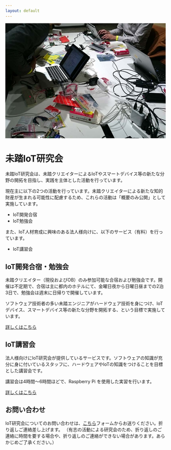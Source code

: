 ```yaml
---
layout: default
---
```


<center><img src="images/DSC_3684.jpg" width="640" /></center>

# 未踏IoT研究会

未踏IoT研究会は、未踏クリエイターによるIoTやスマートデバイス等の新たな分野の開拓を目指し、実践を主体とした活動を行っています。

現在主に以下の2つの活動を行っています。未踏クリエイターによる新たな知的財産が生まれる可能性に配慮するため、これらの活動は「概要のみ公開」として実施しています。

- IoT開発合宿
- IoT勉強会

また、IoT人材育成に興味のある法人様向けに、以下のサービス（有料）を行っています。

- IoT講習会



## IoT開発合宿・勉強会

未踏クリエイター（現役およびOB）のみ参加可能な合宿および勉強会です。開催は不定期で、合宿は主に都内のホテルにて、金曜日夜から日曜日昼までの2泊3日で、勉強会は週末に日帰りで開催しています。

ソフトウェア技術者の多い未踏エンジニアがハードウェア技術を身につけ、IoTデバイス、スマートデバイス等の新たな分野を開拓する、という目標で実施しています。

[詳しくはこちら](camp)


## IoT講習会

法人様向けにIoT研究会が提供しているサービスです。ソフトウェアの知識が充分に身に付いているスタッフに、ハードウェアやIoTの知識をつけることを目標とした講習会です。

講習会は4時間～6時間ほどで、Raspberry Pi を使用した実習を行います。

[詳しくはこちら](class)



## お問い合わせ

IoT研究会についてのお問い合わせは、[こちら](https://iotmitou.wufoo.com/forms/m1e20olr169wns2/)フォームからお送りください。折り返しご連絡差し上げます。
（有志の活動による研究会のため、折り返しのご連絡に時間を要する場合や、折り返しのご連絡ができない場合があります。あらかじめご了承ください。）

